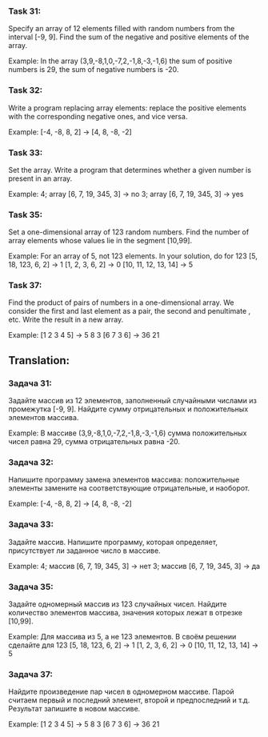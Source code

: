 ### Task 31: 
Specify an array of 12 elements filled with random
numbers from the interval [-9, 9]. Find the sum of the negative and
positive elements of the array.

Example:
In the array (3,9,-8,1,0,-7,2,-1,8,-3,-1,6)
the sum of positive numbers is 29, the sum of negative numbers is -20.

### Task 32: 
Write a program replacing array elements:
replace the positive elements with the corresponding negative ones, and vice versa.

Example:
[-4, -8, 8, 2] -> [4, 8, -8, -2]

### Task 33: 
Set the array. Write a program that determines whether a given number is present in an array.

Example:
4; array [6, 7, 19, 345, 3] -> no
3; array [6, 7, 19, 345, 3] -> yes

### Task 35: 
Set a one-dimensional array of 123 random numbers.
Find the number of array elements whose values lie in
the segment [10,99].

Example:
For an array of 5, not 123 elements. In your solution, do for 123
[5, 18, 123, 6, 2] -> 1
[1, 2, 3, 6, 2] -> 0
[10, 11, 12, 13, 14] -> 5

### Task 37: 
Find the product of pairs of numbers in a one-dimensional array. 
We consider the first and last element as a pair, the second and penultimate
, etc. Write the result in a new array. 

Example:
[1 2 3 4 5] -> 5 8 3
[6 7 3 6] -> 36 21


## Translation:
### Задача 31: 
Задайте массив из 12 элементов, заполненный случайными 
числами из промежутка [-9, 9]. Найдите сумму отрицательных и 
положительных элементов массива.

Example:
В массиве (3,9,-8,1,0,-7,2,-1,8,-3,-1,6)
сумма положительных чисел равна 29, сумма отрицательных равна -20.

### Задача 32: 
Напишите программу замена элементов массива: 
положительные элементы замените на соответствующие отрицательные, и наоборот.

Example:
[-4, -8, 8, 2] -> [4, 8, -8, -2]

### Задача 33: 
Задайте массив. Напишите программу, которая определяет, присутствует ли заданное число в массиве.

Example:
4; массив [6, 7, 19, 345, 3] -> нет
3; массив [6, 7, 19, 345, 3] -> да

### Задача 35: 
Задайте одномерный массив из 123 случайных чисел.
Найдите количество элементов массива, значения которых лежат в
отрезке [10,99].

Example:
Для массива из 5, а не 123 элементов. В своём решении сделайте для 123
[5, 18, 123, 6, 2] -> 1
[1, 2, 3, 6, 2] -> 0
[10, 11, 12, 13, 14] -> 5

### Задача 37: 
Найдите произведение пар чисел в одномерном массиве. 
Парой считаем первый и последний элемент, второй и предпоследний
и т.д. Результат запишите в новом массиве. 

Example:
[1 2 3 4 5] -> 5 8 3
[6 7 3 6] -> 36 21
